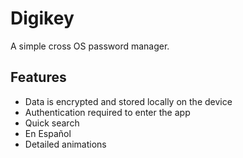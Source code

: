 # Digikey
A simple cross OS password manager.

## Features
- Data is encrypted and stored locally on the device
- Authentication required to enter the app
- Quick search
- En Español
- Detailed animations

